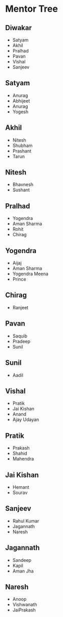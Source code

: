 # Mentor Tree
## Diwakar
- Satyam
- Akhil
- Pralhad
- Pavan
- Vishal
- Sanjeev

## Satyam
- Anurag
- Abhijeet
- Anurag
- Yogesh

## Akhil
- Nitesh
- Shubham
- Prashant
- Tarun
## Nitesh
- Bhavnesh
- Sushant
## Pralhad
- Yogendra
- Aman Sharma
- Rohit
- Chirag
## Yogendra
- Aijaj
- Aman Sharma
- Yogendra Meena
- Prince
## Chirag
- Ranjeet
## Pavan
- Saquib
- Pradeep
- Sunil
## Sunil
- Aadil
## Vishal
- Pratik
- Jai Kishan
- Anand
- Ajay Udayan
## Pratik
- Prakash
- Shahid
- Mahendra
## Jai Kishan
- Hemant
- Sourav
## Sanjeev
- Rahul Kumar
- Jagannath
- Naresh
## Jagannath
- Sandeep
- Kapil
- Aman Jha
## Naresh
- Anoop 
- Vishwanath
- JaiPrakash
